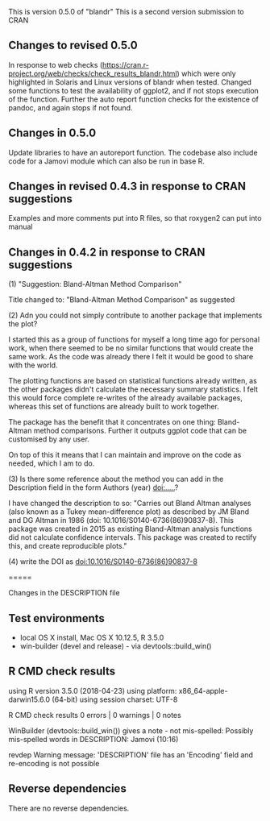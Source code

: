 This is version 0.5.0 of "blandr"
This is a second version submission to CRAN

## Changes to revised 0.5.0
In response to web checks (https://cran.r-project.org/web/checks/check_results_blandr.html) which were only highlighted in Solaris and Linux versions of blandr when tested. Changed some functions to test the availability of ggplot2, and if not stops execution of the function. Further the auto report function checks for the existence of pandoc, and again stops if not found.

## Changes in 0.5.0
Update libraries to have an autoreport function. The codebase also include code for a Jamovi module which can also be run in base R.

## Changes in revised 0.4.3 in response to CRAN suggestions
Examples and more comments put into R files, so that roxygen2 can put into manual

## Changes in 0.4.2 in response to CRAN suggestions
(1) "Suggestion: Bland-Altman Method Comparison"

Title changed to: "Bland-Altman Method Comparison" as suggested

(2) Adn you could not simply contribute to another package that implements
the plot?

I started this as a group of functions for myself a long time ago for personal work, when there seemed to be no similar functions that would create the same work. As the code was already there I felt it would be good to share with the world.

The plotting functions are based on statistical functions already written, as the other packages didn't calculate the necessary summary statistics. I felt this would force complete re-writes of the already available packages, whereas this set of functions are already built to work together.

The package has the benefit that it concentrates on one thing: Bland-Altman method comparisons. Further it outputs ggplot code that can be customised by any user.

On top of this it means that I can maintain and improve on the code as needed, which I am to do.

(3) Is there some reference about the method you can add in the Description
field in the form Authors (year) <doi:.....>?

I have changed the description to so: "Carries out Bland Altman analyses (also known as a Tukey mean-difference plot) as described by JM Bland and DG Altman in 1986 (doi: 10.1016/S0140-6736(86)90837-8). This package was created in 2015 as existing Bland-Altman analysis functions did not calculate confidence intervals. This package was created to rectify this,  and create reproducible plots."

(4) write the DOI as <doi:10.1016/S0140-6736(86)90837-8>

=====

Changes in the DESCRIPTION file

## Test environments
* local OS X install, Mac OS X 10.12.5, R 3.5.0
* win-builder (devel and release) - via devtools::build_win()

## R CMD check results
using R version 3.5.0 (2018-04-23)
using platform: x86_64-apple-darwin15.6.0 (64-bit)
using session charset: UTF-8

R CMD check results
0 errors | 0 warnings | 0 notes

WinBuilder (devtools::build_win()) gives a note - not mis-spelled:
Possibly mis-spelled words in DESCRIPTION:
  Jamovi (10:16)

revdep
Warning message:
'DESCRIPTION' file has an 'Encoding' field and re-encoding is not possible 

## Reverse dependencies

There are no reverse dependencies.
